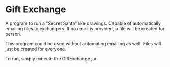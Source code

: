 # Gift Exchange

A program to run a "Secret Santa" like drawings.
Capable of automatically emailing files to exchangers.
If no email is provided, a file will be created for person.

This program could be used without automating emailing as well. Files will just be created for everyone.

To run, simply execute the GiftExchange.jar



